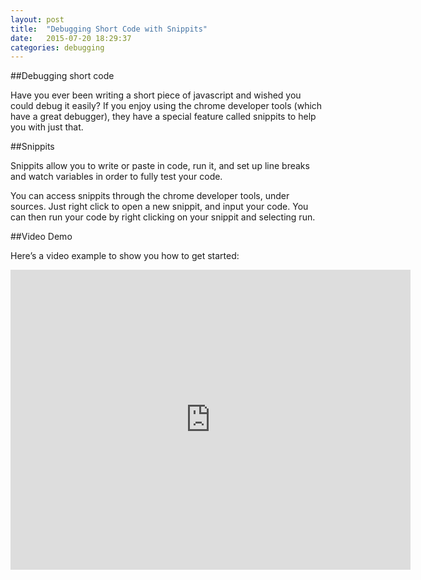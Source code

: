 ```yaml
---
layout: post
title:  "Debugging Short Code with Snippits"
date:   2015-07-20 18:29:37
categories: debugging
---
```


##Debugging short code

Have you ever been writing a short piece of javascript and wished you could debug it easily? If you enjoy using the chrome developer tools (which have a great debugger), they have a special feature called snippits to help you with just that. 

##Snippits

Snippits allow you to write or paste in code, run it, and set up line breaks and watch variables in order to fully test your code.

You can access snippits through the chrome developer tools, under sources. Just right click to open a new snippit, and input your code. You can then run your code by right clicking on your snippit and selecting run. 

##Video Demo

Here’s a video example to show you how to get started: 

<iframe width="640" height="480" src="https://www.youtube.com/embed/8PLfeHQaZjs" frameborder="0" allowfullscreen></iframe>